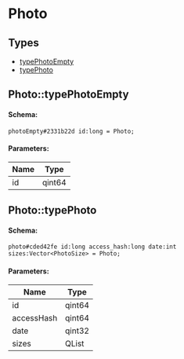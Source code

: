 # Photo

## Types

* [typePhotoEmpty](#phototypephotoempty)
* [typePhoto](#phototypephoto)

## Photo::typePhotoEmpty

#### Schema:

`photoEmpty#2331b22d id:long = Photo;`

#### Parameters:

|Name|Type|
|----|----|
|id|qint64|

## Photo::typePhoto

#### Schema:

`photo#cded42fe id:long access_hash:long date:int sizes:Vector<PhotoSize> = Photo;`

#### Parameters:

|Name|Type|
|----|----|
|id|qint64|
|accessHash|qint64|
|date|qint32|
|sizes|QList<PhotoSize>|

